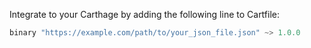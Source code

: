 Integrate to your Carthage by adding the following line to Cartfile:

```php
binary "https://example.com/path/to/your_json_file.json" ~> 1.0.0
```
